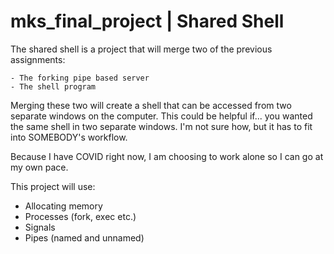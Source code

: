 # mks_final_project | Shared Shell

The shared shell is a project that will merge two of the previous assignments:

    - The forking pipe based server
    - The shell program

Merging these two will create a shell that can be accessed from two separate windows on the computer. This could be helpful if... you wanted the same shell in two separate windows. I'm not sure how, but it has to fit into SOMEBODY's workflow.

Because I have COVID right now, I am choosing to work alone so I can go at my own pace.

This project will use:
* Allocating memory
* Processes (fork, exec etc.)
* Signals
* Pipes (named and unnamed)

